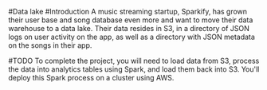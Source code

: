 #Data lake
#Introduction
A music streaming startup, Sparkify, has grown their user base and song database even more and want to move their data warehouse to a data lake. Their data resides in S3, in a directory of JSON logs on user activity on the app, as well as a directory with JSON metadata on the songs in their app.

#TODO
To complete the project, you will need to load data from S3, process the data into analytics tables using Spark, and load them back into S3. You'll deploy this Spark process on a cluster using AWS.